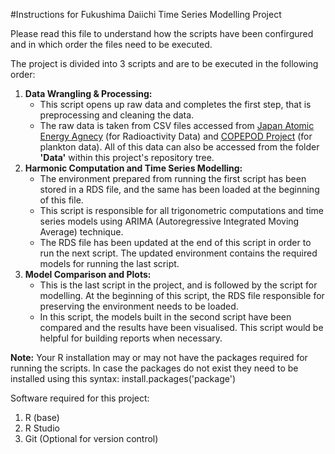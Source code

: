 #Instructions for Fukushima Daiichi Time Series Modelling Project

Please read this file to understand how the scripts have been confirgured and in which order the files need to be executed.

The project is divided into 3 scripts and are to be executed in the following order:
1. **Data Wrangling & Processing:** 
	- This script opens up raw data and completes the first step, that is preprocessing and cleaning the data. 
	- The raw data is taken from CSV files accessed from [Japan Atomic Energy Agnecy](https://fukushima.jaea.go.jp/en/) (for Radioactivity Data) and [COPEPOD Project](https://www.st.nmfs.noaa.gov/copepod/) (for plankton data). All of this data can also be accessed from the folder **'Data'** within this project's repository tree.
2. **Harmonic Computation and Time Series Modelling:** 
	- The environment prepared from running the first script has been stored in a RDS file, and the same has been loaded at the beginning of this file.
	- This script is responsible for all trigonometric computations and time series models using ARIMA (Autoregressive Integrated Moving Average) technique.
	- The RDS file has been updated at the end of this script in order to run the next script. The updated environment contains the required models for running the last script.
3. **Model Comparison and Plots:**
	- This is the last script in the project, and is followed by the script for modelling. At the beginning of this script, the RDS file responsible for preserving the environment needs to be loaded.
	- In this script, the models built in the second script have been compared and the results have been visualised. This script would be helpful for building reports when necessary.
	
**Note:** Your R installation may or may not have the packages required for running the scripts. In case the packages do not exist they need to be installed using this syntax:
install.packages('package')

Software required for this project:
1. R (base)
2. R Studio
3. Git (Optional for version control)
